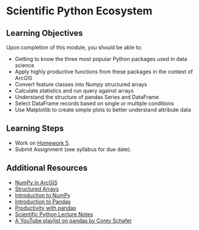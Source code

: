 # Scientific Python Ecosystem

## Learning Objectives

Upon completion of this module, you should be able to:

- Getting to know the three most popular Python packages used in data science
- Apply highly productive functions from these packages in the context of ArcGIS
- Convert feature classes into Numpy structured arrays
- Calculate statistics and run query against arrays
- Understand the structure of pandas Series and DataFrame
- Select DataFrame records based on single or multiple conditions
- Use Matplotlib to create simple plots to better understand attribute data

## Learning Steps

- Work on [Homework 5](../homework/homework5.md).
- Submit Assignment (see syllabus for due date).

## Additional Resources

- [NumPy in ArcGIS](https://pro.arcgis.com/en/pro-app/latest/arcpy/get-started/working-with-numpy-in-arcgis.htm)
- [Structured Arrays](https://numpy.org/doc/stable/user/basics.rec.html)
- [Introduction to NumPy](https://developers.arcgis.com/python/guide/part2-introduction-to-numpy/)
- [Introduction to Pandas](https://developers.arcgis.com/python/guide/part3-introduction-to-pandas/)
- [Productivity with pandas](https://developers.arcgis.com/python/guide/part4-productivity-with-pandas/)
- [Scientific Python Lecture Notes](http://scipy-lectures.org/index.html)
- [A YouTube playlist on pandas by Corey Schafer](https://www.youtube.com/playlist?list=PL-osiE80TeTsWmV9i9c58mdDCSskIFdDS)